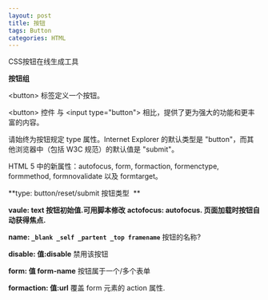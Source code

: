 ```yaml
---
layout: post
title: 按钮
tags: Button
categories: HTML
---
```


CSS按钮在线生成工具

**按钮组**



\<button\> 标签定义一个按钮。


\<button\> 控件 与 \<input type="button"\> 相比，提供了更为强大的功能和更丰富的内容。

请始终为按钮规定 type 属性。Internet Explorer 的默认类型是 "button"，而其他浏览器中（包括 W3C 规范）的默认值是 "submit"。


HTML 5 中的新属性：autofocus, form, formaction, formenctype, formmethod, formnovalidate 以及 formtarget。



**type: button/reset/submit  按钮类型  **

**vaule: text 按钮初始值.可用脚本修改**
**actofocus: autofocus. 页面加载时按钮自动获得焦点.**


**name: `_blank _self _partent _top framename`**
按钮的名称?




**disable:  值:disable**
禁用该按钮


**form: 值 form-name**
按钮属于一个/多个表单

**formaction: 值:url**
覆盖 form 元素的 action 属性.
